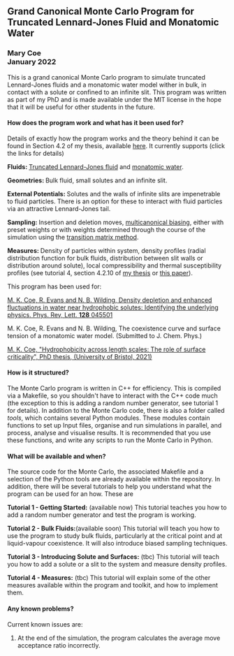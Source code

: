 <h2>Grand Canonical Monte Carlo Program for Truncated Lennard-Jones Fluid and Monatomic Water</h2>
<h3>Mary Coe<br>January 2022</h3>

This is a grand canonical Monte Carlo program to simulate truncated Lennard-Jones fluids and a monatomic water model wither in bulk, in contact with a solute or confined to an infinite slit. This program was written as part of my PhD and is made available under the MIT license in the hope that it will be useful for other students in the future.

<h4>How does the program work and what has it been used for?</h4>
Details of exactly how the program works and the theory behind it can be found in Section 4.2 of my thesis, available <a href = https://research-information.bris.ac.uk/ws/portalfiles/portal/304220732/Thesis_Mary_Coe.pdf>here</a>. It currently supports (click the links for details)

<b>Fluids: </b> <a href=https://doi.org/10.1103/PhysRevE.52.602>Truncated Lennard-Jones fluid</a> and <a href = https://doi.org/10.1021/jp805227c>monatomic water</a>.

<b>Geometries: </b>Bulk fluid, small solutes and an infinite slit.

<b>External Potentials: </b>Solutes and the walls of infinite slits are impenetrable to fluid particles. There is an option for these to interact with fluid particles via an attractive Lennard-Jones tail.

<b>Sampling: </b>Insertion and deletion moves, <a href=https://doi.org/10.1103/PhysRevE.52.602>multicanonical biasing</a>, either with preset weights or with weights determined through the course of the simulation using the <a href = https://doi.org/10.1088/0305-4470/28/23/015>transition matrix method</a>.

<b>Measures: </b>Density of particles within system, density profiles (radial distribution function for bulk fluids, distribution between slit walls or distribution around solute), local compressibility and thermal susceptibility profiles (see tutorial 4, section 4.2.10 of <a href = https://research-information.bris.ac.uk/ws/portalfiles/portal/304220732/Thesis_Mary_Coe.pdf>my thesis</a> or <a href = https://doi.org/10.1103/PhysRevLett.125.268004>this paper</a>).

This program has been used for:

<a href = https://doi.org/10.1103/PhysRevLett.128.045501>M. K. Coe, R. Evans and N. B. Wilding, Density depletion and enhanced fluctuations in water near hydrophobic solutes: Identifying the underlying physics. Phys. Rev, Lett. <b>128</b> 045501</a>

M. K. Coe, R. Evans and N. B. Wilding, The coexistence curve and surface tension of a monatomic water model. (Submitted to J. Chem. Phys.)

<a href = https://research-information.bris.ac.uk/ws/portalfiles/portal/304220732/Thesis_Mary_Coe.pdf>M. K. Coe, "Hydrophobicity across length scales: The role of surface criticality", PhD thesis, (University of Bristol, 2021)</a>

<h4>How is it structured?</h4>
The Monte Carlo program is written in C++ for efficiency. This is compiled via a Makefile, so you shouldn't have to interact with the C++ code much (the exception to this is adding a random number generator, see tutorial 1 for details). In addition to the Monte Carlo code, there is also a folder called <i>tools</i>, which contains several Python modules. These modules contain functions to set up Input files, organise and run simulations in parallel, and process, analyse and visualise results. It is recommended that you use these functions, and write any scripts to run the Monte Carlo in Python. 

<h4>What will be available and when?</h4>
The source code for the Monte Carlo, the associated Makefile and a selection of the Python tools are already available within the repository. In addition, there will be several tutorials to help you understand what the program can be used for an how. These are

<b>Tutorial 1 - Getting Started:</b> (available now) This tutorial teaches you how to add a random number generator and test the program is working.

<b>Tutorial 2 - Bulk Fluids:</b>(available soon) This tutorial will teach you how to use the program to study bulk fluids, particularly at the critical point and at liquid-vapour coexistence. It will also introduce biased sampling techniques.

<b>Tutorial 3 - Introducing Solute and Surfaces:</b> (tbc) This tutorial will teach you how to add a solute or a slit to the system and measure density profiles.

<b>Tutorial 4 - Measures:</b> (tbc) This tutorial will explain some of the other measures available within the program and toolkit, and how to implement them.

<h4>Any known problems?</h4>
Current known issues are:

1. At the end of the simulation, the program calculates the average move acceptance ratio incorrectly. 


